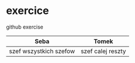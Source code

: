 # exercice
github exercise

| Seba  | Tomek |
| ------------- | ------------- |
| szef wszystkich szefow  | szef calej reszty  |
